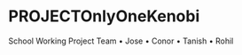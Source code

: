 # PROJECTOnlyOneKenobi
School Working Project
Team
    •    Jose
    •    Conor
    •    Tanish
    •    Rohil
